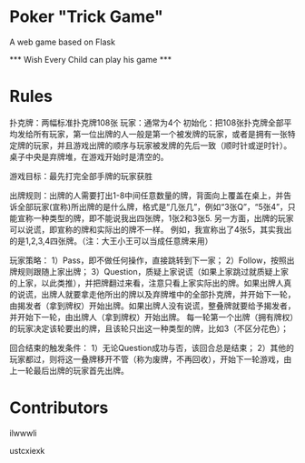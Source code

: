 # Poker "Trick Game" 

A web game based on Flask

*** Wish Every Child can play his game ***

# Rules

扑克牌：两幅标准扑克牌108张
玩家：通常为4个
初始化：把108张扑克牌全部平均发给所有玩家，第一位出牌的人一般是第一个被发牌的玩家，或者是拥有一张特定牌的玩家，并且游戏出牌的顺序与玩家被发牌的先后一致（顺时针或逆时针）。桌子中央是弃牌堆，在游戏开始时是清空的。

游戏目标：最先打完全部手牌的玩家获胜

出牌规则：出牌的人需要打出1-8中间任意数量的牌，背面向上覆盖在桌上，并告诉全部玩家(宣称)所出牌的是什么牌，格式是“几张几”，例如“3张Q”，“5张4”，只能宣称一种类型的牌，即不能说我出四张牌，1张2和3张5. 另一方面，出牌的玩家可以说谎，即宣称的牌和实际出的牌不一样。 例如，我宣称出了4张5，其实我出的是1,2,3,4四张牌。（注：大王小王可以当成任意牌来用）

玩家策略：
1）Pass，即不做任何操作，直接跳转到下一家；
2）Follow，按照出牌规则跟随上家出牌；
3）Question，质疑上家说谎（如果上家跳过就质疑上家的上家，以此类推），并把牌翻过来看，注意只看上家实际出的牌。如果出牌人真的说谎，出牌人就要拿走他所出的牌以及弃牌堆中的全部扑克牌，并开始下一轮，由揭发者（拿到牌权）开始出牌。如果出牌人没有说谎，整叠牌就要给予揭发者，并开始下一轮，由出牌人（拿到牌权）开始出牌。
每一轮第一个出牌（拥有牌权）的玩家决定该轮要出的牌，且该轮只出这一种类型的牌，比如3（不区分花色）；

回合结束的触发条件：
1）无论Question成功与否，该回合总是结束；
2）其他的玩家都过，则将这一叠牌移开不管（称为废牌，不再回收），开始下一轮游戏，由上一轮最后出牌的玩家首先出牌。

# Contributors

ilwwwli

ustcxiexk
